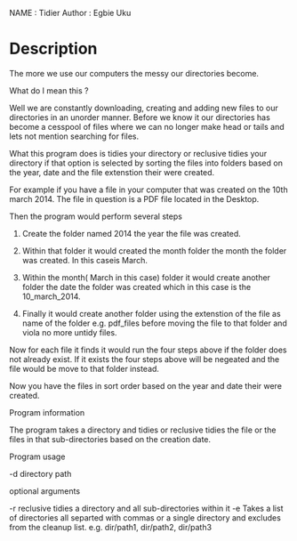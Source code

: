 NAME          : Tidier
Author        : Egbie Uku

Description
============

The more we use our computers the messy our directories become.

What do I mean this ?

Well we are constantly downloading, creating and adding new files to our
directories in an unorder manner. Before we know it our directories has
become a cesspool of files where we can no longer make head or tails and lets
not mention searching for files.

What this program does is tidies your directory or reclusive tidies your
directory if that option is selected by sorting the files into
folders based on the year, date and the file extenstion their were created.

For example if you have a file in your computer that was created on the
10th march 2014. The file in question is a PDF file located in the Desktop.

Then the program would perform several steps

1) Create the folder named 2014 the year the file was created.

2) Within that folder it would created the month folder the month the folder was created. In this caseis March.

3) Within the month( March in this case) folder it would create another folder the date the folder was
   created which in this case is the 10_march_2014.

4) Finally it would create another folder using the extenstion of the file as name
   of the folder e.g. pdf_files before moving the file to that folder and viola no more untidy files.

Now for each file it finds it would run the four steps above if the folder does not already exist. If it exists
the four steps above will be negeated and the file would be move to that folder instead.

Now you have the files in sort order based on the year and date their were created.


Program information

 The program takes a directory and tidies or reclusive tidies
 the file or the files in that sub-directories based on the creation
 date.

 Program usage

 -d directory path

 optional arguments

 -r reclusive tidies a directory and all sub-directories within it
 -e Takes a list of directories all separted with commas or a single directory
    and excludes from the cleanup list.
    e.g.
    dir/path1, dir/path2, dir/path3
